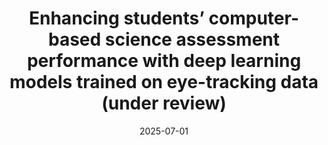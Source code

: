 ---
title: "Enhancing students’ computer-based science assessment performance with deep learning models trained on eye-tracking data (under review)"
collection: publications
category: manuscripts
permalink: /publication/2025-07-01
excerpt: ''
date: 2025-07-01
venue: ''
paperurl: ''
citation: 'Liang Lee, Meng-Jun Cheng, Por-Chi Kao, Ping-Tzyy Jung, Hsiao-Ching She. (2025). &quot;Enhancing students’ computer-based science assessment performance with deep learning models trained on eye-tracking data.&quot; <i>(under review)</i>.'
---